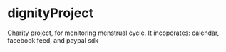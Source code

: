# dignityProject
Charity project, for monitoring menstrual cycle. It incoporates: calendar, facebook feed, and paypal sdk
